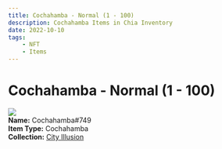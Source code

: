 ```yaml
---
title: Cochahamba - Normal (1 - 100)
description: Cochahamba Items in Chia Inventory
date: 2022-10-10
tags:
    - NFT
    - Items
---
```


# Cochahamba - Normal (1 - 100)
<div class="item_thumbnail">
<img loading="lazy" src="https://qhlu7t4wrsifzccaakilovijuya6frbsxu4ny3dg7gl5nakpaq.arweave.net/gddPz5aMkF_yIQAKQt1UJpgHixDK9ONxsZvmX1oFPBI"><br/>
<div><strong>Name:</strong> Cochahamba#749</div>
<div><strong>Item Type:</strong> Cochahamba</div>
<div><strong>Collection:</strong> <a href="https://www.spacescan.io/xch/nft/collection/col1lend2dcn558km4wcwta4xnkfv3xpcmlp9kyt0m909emvfxechlyqdl5ndg">City Illusion</a></div>
</div>

